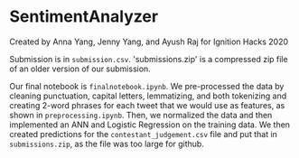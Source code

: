 # SentimentAnalyzer
Created by Anna Yang, Jenny Yang, and Ayush Raj for Ignition Hacks 2020

Submission is in `submission.csv`. 'submissions.zip' is a compressed zip file of an older version of our submission.

Our final notebook is `finalnotebook.ipynb`. We pre-processed the data by cleaning punctuation, capital letters, lemmatizing, and both tokenizing and creating 2-word phrases for each tweet that we would use as features, as shown in `preprocessing.ipynb`. Then, we normalized the data and then implemented an ANN and Logistic Regression on the training data. We then created predictions for the `contestant_judgement.csv` file and put that in `submissions.zip`, as the file was too large for github.
